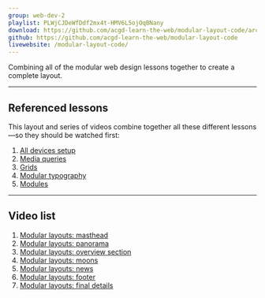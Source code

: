 ```yaml
---
group: web-dev-2
playlist: PLWjCJDeWfDdf2mx4t-HMV6L5ojOqBNany
download: https://github.com/acgd-learn-the-web/modular-layout-code/archive/gh-pages.zip
github: https://github.com/acgd-learn-the-web/modular-layout-code
livewebsite: /modular-layout-code/
---
```


Combining all of the modular web design lessons together to create a complete layout.

---

## Referenced lessons

This layout and series of videos combine together all these different lessons—so they should be watched first:

1. [All devices setup](/topics/all-devices-setup/)
2. [Media queries](/topics/media-queries/)
4. [Grids](/topics/grids/)
3. [Modular typography](/topics/modular-typography/)
5. [Modules](/topics/modules/)

---

## Video list

1. [Modular layouts: masthead](https://www.youtube.com/watch?v=BmlM9xEzxKE&list=PLWjCJDeWfDdf2mx4t-HMV6L5ojOqBNany&index=1)
2. [Modular layouts: panorama](https://www.youtube.com/watch?v=ZhYZODS3Mks&list=PLWjCJDeWfDdf2mx4t-HMV6L5ojOqBNany&index=2)
3. [Modular layouts: overview section](https://www.youtube.com/watch?v=bFYYhpuv8i0&list=PLWjCJDeWfDdf2mx4t-HMV6L5ojOqBNany&index=3)
4. [Modular layouts: moons](https://www.youtube.com/watch?v=Mn6nvo0biOw&list=PLWjCJDeWfDdf2mx4t-HMV6L5ojOqBNany&index=4)
5. [Modular layouts: news](https://www.youtube.com/watch?v=0UoIgFa6wqQ&list=PLWjCJDeWfDdf2mx4t-HMV6L5ojOqBNany&index=5)
6. [Modular layouts: footer](https://www.youtube.com/watch?v=9UYmPshSN3s&list=PLWjCJDeWfDdf2mx4t-HMV6L5ojOqBNany&index=6)
7. [Modular layouts: final details](https://www.youtube.com/watch?v=LL90Ej0XpFo&list=PLWjCJDeWfDdf2mx4t-HMV6L5ojOqBNany&index=7)
